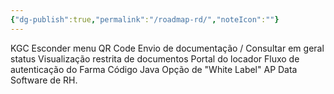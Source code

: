 ```yaml
---
{"dg-publish":true,"permalink":"/roadmap-rd/","noteIcon":""}
---
```


KGC
Esconder menu
QR Code
Envio de documentação / Consultar em geral status
Visualização restrita de documentos
Portal do locador
Fluxo de autenticação do Farma
Código Java
Opção de "White Label"
AP Data Software de RH.
